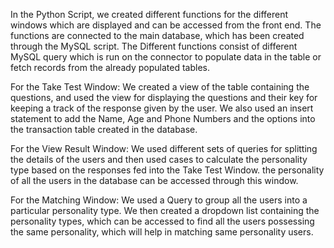 In the Python Script, we created different functions for the different windows which are displayed and can be accessed from the front end. The functions are connected to the main database, which has been created through the MySQL script. The Different functions consist of different MySQL query which is run on the connector to populate data in the table or fetch records from the already populated tables. 

For the Take Test Window:
We created a view of the table containing the questions, and used the view for displaying the questions and their key for keeping a track of the response given by the user. We also used an insert statement to add the Name, Age and Phone Numbers and the options into the transaction table created in the database.

For the View Result Window: 
We used different sets of queries for splitting the details of the users and then used cases to calculate the personality type based on the responses fed into the Take Test Window. the personality of all the users in the database can be accessed through this window.

For the Matching Window:
We used a Query to group all the users into a particular personality type. We then created a dropdown list containing the personality types, which can be accessed to find all the users possessing the same personality, which will help in matching same personality users.

  
